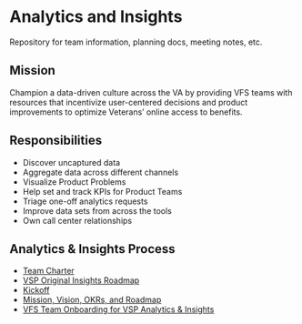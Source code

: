 # Analytics and Insights

Repository for team information, planning docs, meeting notes, etc.

## Mission

Champion a data-driven culture across the VA by providing VFS teams with resources that incentivize user-centered decisions and product improvements to optimize Veterans’ online access to benefits.

## Responsibilities
- Discover uncaptured data
- Aggregate data across different channels
- Visualize Product Problems
- Help set and track KPIs for Product Teams
- Triage one-off analytics requests
- Improve data sets from across the tools
- Own call center relationships

## Analytics & Insights Process

- [Team Charter](https://docs.google.com/document/d/1MkQGLEhGq5nAryOJgM0c6ATo4yQVxeJ7vOIsynd1b74/edit)
- [VSP Original Insights Roadmap](https://docs.google.com/presentation/d/14xBIldr-CY1MzwAGqwASqQO5hqhD2xZOVFGnRQgLB2Y/edit#slide=id.g5b8a8c025b_0_0)
- [Kickoff](https://docs.google.com/presentation/d/17k32S6dCGJYEnE4l55N7DBqPQX52-_J1GyBXW7eTTRE/edit#slide=id.g33cc3b02a5_0_49)
- [Mission, Vision, OKRs, and Roadmap](https://docs.google.com/presentation/d/10QFMqTCrEliqYaQr0dP4MZGOeL9broJPmakNc6A5YKk/edit#slide=id.g61980307dd_0_0)
- [VFS Team Onboarding for VSP Analytics & Insights](https://docs.google.com/presentation/d/1TKYK88pHqNAJ0HrGtXIjnDYPQT-ccBQcOTy64kd0cd4/edit#slide=id.g5f29ec5fc2_1_139)

